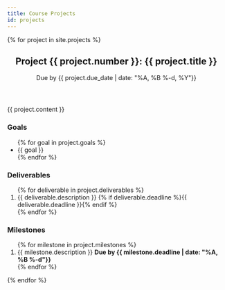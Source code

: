 ```yaml
---
title: Course Projects
id: projects
---
```


{% for project in site.projects %}
<article>
  <header>
    <h2>Project {{ project.number }}: {{ project.title }}</h2>
    <p>Due by {{ project.due_date | date: "%A, %B %-d, %Y"}}</p>
  </header>
  {{ project.content }}
  <h3>Goals</h3>
  <ul>
  {% for goal in project.goals %}
    <li>{{ goal }}</li>
  {% endfor %}
  </ul>
  <h3>Deliverables</h3>
  <ol>
  {% for deliverable in project.deliverables %}
    <li>
      {{ deliverable.description }} {% if deliverable.deadline %}{{ deliverable.deadline }}{% endif %}
    </li>
  {% endfor %}
  </ol>
  <h3>Milestones</h3>
  <ol>
  {% for milestone in project.milestones %}
    <li>{{ milestone.description }} <b>Due by {{ milestone.deadline | date: "%A, %B %-d"}}</b></li>
  {% endfor %}
  </ol>
</article>
{% endfor %}
